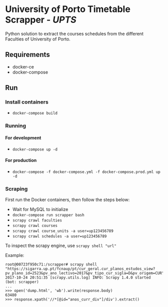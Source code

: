 # University of Porto Timetable Scrapper - *UPTS*
Python solution to extract the courses schedules from the different Faculties of University of Porto.

## Requirements
- docker-ce
- docker-compose

## Run
### Install containers
- `docker-compose build`

### Running
#### For development
- `docker-compose up -d`

#### For production
- `docker-compose -f docker-compose.yml -f docker-compose.prod.yml up -d`

### Scraping 

First run the Docker containers, then follow the steps below:

- Wait for MySQL to initialize
- `docker-compose run scrapper bash`
- `scrapy crawl faculties`
- `scrapy crawl courses`
- `scrapy crawl course_units -a user=up123456789`
- `scrapy crawl schedules -a user=up123456789`

To inspect the scrapy engine, use `scrapy shell "url"`

Example:
```
root@00723f950c71:/scrapper# scrapy shell "https://sigarra.up.pt/fcnaup/pt/cur_geral.cur_planos_estudos_view?pv_plano_id=2523&pv_ano_lectivo=2017&pv_tipo_cur_sigla=D&pv_origem=CUR"
2017-10-24 20:51:35 [scrapy.utils.log] INFO: Scrapy 1.4.0 started (bot: scrapper)
...
>>> open('dump.html', 'wb').write(response.body)
63480
>>> response.xpath('//*[@id="anos_curr_div"]/div').extract()
```
